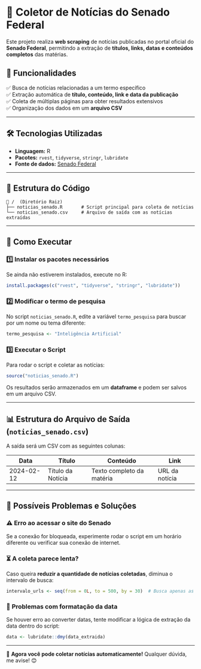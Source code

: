 # 📰 Coletor de Notícias do Senado Federal

Este projeto realiza **web scraping** de notícias publicadas no portal oficial do **Senado Federal**, permitindo a extração de **títulos, links, datas e conteúdos completos** das matérias.

## 📌 Funcionalidades

✅ Busca de notícias relacionadas a um termo específico  
✅ Extração automática de **título, conteúdo, link e data da publicação**  
✅ Coleta de múltiplas páginas para obter resultados extensivos  
✅ Organização dos dados em um **arquivo CSV**  

---

## 🛠 Tecnologias Utilizadas

- **Linguagem:** R  
- **Pacotes:** `rvest`, `tidyverse`, `stringr`, `lubridate`  
- **Fonte de dados:** [Senado Federal](https://www12.senado.leg.br/noticias/)  

---

## 📂 Estrutura do Código

```
📁 /  (Diretório Raiz)
├── noticias_senado.R       # Script principal para coleta de notícias
└── noticias_senado.csv     # Arquivo de saída com as notícias extraídas
```

---

## 🚀 Como Executar

### 1️⃣ **Instalar os pacotes necessários**

Se ainda não estiverem instalados, execute no R:

```r
install.packages(c("rvest", "tidyverse", "stringr", "lubridate"))
```

### 2️⃣ **Modificar o termo de pesquisa**

No script `noticias_senado.R`, edite a variável `termo_pesquisa` para buscar por um nome ou tema diferente:

```r
termo_pesquisa <- "Inteligência Artificial"
```

### 3️⃣ **Executar o Script**

Para rodar o script e coletar as notícias:

```r
source("noticias_senado.R")
```

Os resultados serão armazenados em um **dataframe** e podem ser salvos em um arquivo CSV.

---

## 📊 Estrutura do Arquivo de Saída (`noticias_senado.csv`)

A saída será um CSV com as seguintes colunas:

| Data | Título | Conteúdo | Link |
|------|--------|----------|------|
| 2024-02-12 | Título da Notícia | Texto completo da matéria | URL da notícia |

---

## 🛑 Possíveis Problemas e Soluções

### ⚠️ **Erro ao acessar o site do Senado**
Se a conexão for bloqueada, experimente rodar o script em um horário diferente ou verificar sua conexão de internet.

### ⏳ **A coleta parece lenta?**
Caso queira **reduzir a quantidade de notícias coletadas**, diminua o intervalo de busca:

```r
intervalo_urls <- seq(from = 0L, to = 500, by = 30)  # Busca apenas as primeiras 500 notícias
```

### 🔄 **Problemas com formatação da data**
Se houver erro ao converter datas, tente modificar a lógica de extração da data dentro do script:

```r
data <- lubridate::dmy(data_extraida)
```

---

🚀 **Agora você pode coletar notícias automaticamente!** Qualquer dúvida, me avise! 😊
